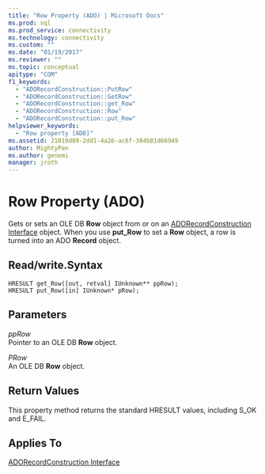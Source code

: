 ```yaml
---
title: "Row Property (ADO) | Microsoft Docs"
ms.prod: sql
ms.prod_service: connectivity
ms.technology: connectivity
ms.custom: ""
ms.date: "01/19/2017"
ms.reviewer: ""
ms.topic: conceptual
apitype: "COM"
f1_keywords: 
  - "ADORecordConstruction::PutRow"
  - "ADORecordConstruction::GetRow"
  - "ADORecordConstruction::get_Row"
  - "ADORecordConstruction::Row"
  - "ADORecordConstruction::put_Row"
helpviewer_keywords: 
  - "Row property [ADO]"
ms.assetid: 21019d89-2dd1-4a26-ac6f-384b81d66949
author: MightyPen
ms.author: genemi
manager: jroth
---
```

# Row Property (ADO)
Gets or sets an OLE DB **Row** object from or on an [ADORecordConstruction Interface](../../../ado/reference/ado-api/adorecordconstruction-interface.md) object. When you use **put_Row** to set a **Row** object, a row is turned into an ADO **Record** object.  
  
## Read/write.Syntax  
  
```  
HRESULT get_Row([out, retval] IUnknown** ppRow);  
HRESULT put_Row([in] IUnknown* pRow);  
```  
  
## Parameters  
 *ppRow*  
 Pointer to an OLE DB **Row** object.  
  
 *PRow*  
 An OLE DB **Row** object.  
  
## Return Values  
 This property method returns the standard HRESULT values, including S_OK and E_FAIL.  
  
## Applies To  
 [ADORecordConstruction Interface](../../../ado/reference/ado-api/adorecordconstruction-interface.md)
